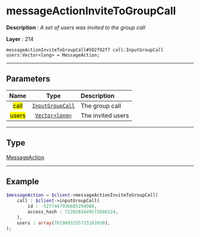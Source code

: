 # messageActionInviteToGroupCall

**Description** : *A set of users was invited to the group call*

**Layer** : 214

```tl
messageActionInviteToGroupCall#502f92f7 call:InputGroupCall users:Vector<long> = MessageAction;
```

---

## Parameters

| Name | Type | Description |
| :---: | :---: | :--- |
| <mark>call</mark> | [`InputGroupCall`](type/InputGroupCall) | The group call |
| <mark>users</mark> | [`Vector<long>`](type/long) | The invited users |

---

## Type

[MessageAction](type/MessageAction)

---

## Example

```php
$messageAction = $client->messageActionInviteToGroupCall(
	call : $client->inputGroupCall(
		id : -5277447936685294988,
		access_hash : 7220201649572686324,
	),
	users : array(7819893255733163930),
);
```